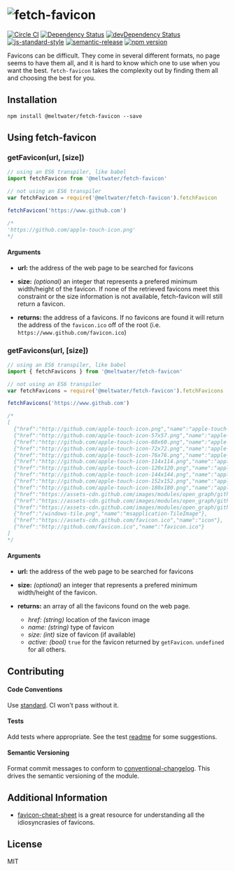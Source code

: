 # ![fetch-favicon](/img/logo.png)

[![Circle CI](https://circleci.com/gh/meltwater/fetch-favicon.svg?style=svg&circle-token=58431fbfc2ecc57479f4b9255afb806ccff83c6b)](https://circleci.com/gh/meltwater/fetch-favicon)
[![Dependency Status](https://david-dm.org/meltwater/fetch-favicon.svg)](https://david-dm.org/meltwater/fetch-favicon)
[![devDependency Status](https://david-dm.org/meltwater/fetch-favicon/dev-status.svg)](https://david-dm.org/meltwater/fetch-favicon#info=devDependencies)
[![js-standard-style](https://img.shields.io/badge/code%20style-standard-brightgreen.svg)](http://standardjs.com)
[![semantic-release](https://img.shields.io/badge/%20%20%F0%9F%93%A6%F0%9F%9A%80-semantic--release-e10079.svg)](https://github.com/semantic-release/semantic-release)
[![npm version](https://badge.fury.io/js/%40meltwater%2Ffetch-favicon.svg)](https://badge.fury.io/js/%40meltwater%2Ffetch-favicon)

Favicons can be difficult. They come in several different formats, no page seems to have them all, and it is hard to know which one to use when you want the best. `fetch-favicon` takes the complexity out by finding them all and choosing the best for you.

## Installation

```
npm install @meltwater/fetch-favicon --save
```

## Using fetch-favicon
### getFavicon(url, [size])

```javascript
// using an ES6 transpiler, like babel
import fetchFavicon from '@meltwater/fetch-favicon'

// not using an ES6 transpiler
var fetchFavicon = require('@meltwater/fetch-favicon').fetchFavicon

fetchFavicon('https://www.github.com')

/*
'https://github.com/apple-touch-icon.png'
*/
```
#### Arguments
- __url:__ the address of the web page to be searched for favicons
- __size:__ _(optional)_ an integer that represents a prefered minimum width/height of the favicon. If none of the retrieved favicons meet this constraint or the size information is not available, fetch-favicon will still return a favicon.

- __returns:__ the address of a favicons. If no favicons are found it will return the address of the `favicon.ico` off of the root (i.e. `https://www.github.com/favicon.ico`)

### getFavicons(url, [size])

```javascript
// using an ES6 transpiler, like babel
import { fetchFavicons } from '@meltwater/fetch-favicon'

// not using an ES6 transpiler
var fetchFavicons = require('@meltwater/fetch-favicon').fetchFavicons

fetchFavicons('https://www.github.com')

/*
[
  {"href":"http://github.com/apple-touch-icon.png","name":"apple-touch-icon"},
  {"href":"http://github.com/apple-touch-icon-57x57.png","name":"apple-touch-icon","size":57,"active":true},
  {"href":"http://github.com/apple-touch-icon-60x60.png","name":"apple-touch-icon","size":60},
  {"href":"http://github.com/apple-touch-icon-72x72.png","name":"apple-touch-icon","size":72},
  {"href":"http://github.com/apple-touch-icon-76x76.png","name":"apple-touch-icon","size":76},
  {"href":"http://github.com/apple-touch-icon-114x114.png","name":"apple-touch-icon","size":114},
  {"href":"http://github.com/apple-touch-icon-120x120.png","name":"apple-touch-icon","size":120},
  {"href":"http://github.com/apple-touch-icon-144x144.png","name":"apple-touch-icon","size":144},
  {"href":"http://github.com/apple-touch-icon-152x152.png","name":"apple-touch-icon","size":152},
  {"href":"http://github.com/apple-touch-icon-180x180.png","name":"apple-touch-icon","size":180},
  {"href":"https://assets-cdn.github.com/images/modules/open_graph/github-logo.png","name":"og:image"},
  {"href":"https://assets-cdn.github.com/images/modules/open_graph/github-mark.png","name":"og:image"},
  {"href":"https://assets-cdn.github.com/images/modules/open_graph/github-octocat.png","name":"og:image"},
  {"href":"/windows-tile.png","name":"msapplication-TileImage"},
  {"href":"https://assets-cdn.github.com/favicon.ico","name":"icon"},
  {"href":"http://github.com/favicon.ico","name":"favicon.ico"}
]
*/
```
#### Arguments
- __url:__ the address of the web page to be searched for favicons
- __size:__ _(optional)_ an integer that represents a prefered minimum width/height of the favicon.

- __returns:__ an array of all the favicons found on the web page.
  - _href:_ _(string)_ location of the favicon image
  - _name:_ _(string)_ type of favicon
  - _size:_ _(int)_ size of favicon (if available)
  - _active:_ _(bool)_ `true` for the favicon returned by `getFavicon`. `undefined` for all others.

## Contributing

#### Code Conventions
Use [standard](http://standardjs.com/). CI won't pass without it.

#### Tests
Add tests where appropriate. See the test [readme](/test/unit/readme.md) for some suggestions.

#### Semantic Versioning
Format commit messages to conform to [conventional-changelog](https://github.com/ajoslin/conventional-changelog). This drives the semantic versioning of the module.

## Additional Information

- [favicon-cheat-sheet](https://github.com/audreyr/favicon-cheat-sheet) is a great resource for understanding all the idiosyncrasies of favicons.

## License

MIT
